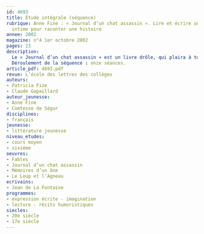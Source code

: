 ```yaml
---
id: 4693
title: Étude intégrale (séquence)
rubrique: Anne Fine : « Journal d’un chat assassin ». Lire et écrire un faux journal
  intime pour raconter une histoire
annee: 2002
magazine: n°4 1er octobre 2002
pages: 23
description: 
  Le « Journal d’un chat assassin » est un livre drôle, qui plaira à tous les jeunes lecteurs. C’est pourquoi cet article propose cette séquence en début de sixième. Écrire « à la manière de » doit mettre en évidence et utiliser la très forte interaction qui se joue entre l’écriture et la lecture. Comme il est par ailleurs difficile de proposer une écriture qui s’adresse à de réels lecteurs, l’auteur de l’article a élaboré ce projet d’écriture en groupes et en partenariat avec une école primaire : une classe de CM2 associée peut écrire aussi de ces faux journaux intimes et les textes peuvent être échangés entre les deux classes, l’ensemble de ces productions étant destiné à des élèves de CE1 ou CE2. Toutefois, le projet reste réalisable sans ce partenariat et les textes écrits peuvent aussi avoir d’autres lecteurs : ceux d’une autre classe de sixième, un jury élisant le meilleur texte, etc. Cette démarche permet de vérifier avec les élèves que les programmes de CM2 et de sixième affichent des objectifs semblables. Les élèves devraient dorénavant mieux comprendre la continuité des activités qui leur sont proposées.
  Déroulement de la séquence : onze séances.
article_pdf: 4693.pdf
revue: L’école des lettres des collèges
auteurs:
- Patricia Fize
- Claude Gapaillard
auteur_jeunesse:
- Anne Fine
- Comtesse de Ségur
disciplines:
- français
jeunesse:
- littérature jeunesse
niveau_etudes:
- cours moyen
- sixième
oeuvres:
- Fables
- Journal d’un chat assassin
- Mémoires d’un âne
- Le Loup et l’Agneau
ecrivains:
- Jean de La Fontaine
programmes:
- expression écrite - imagination
- lecture - récits humoristiques
siecles:
- 20e siècle
- 17e siècle
---
```

